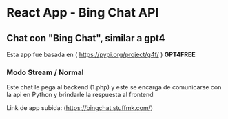 # React App - Bing Chat API



## Chat con "Bing Chat", similar a gpt4
Esta app fue basada en ( https://pypi.org/project/g4f/ ) __GPT4FREE__

### Modo Stream / Normal



Este chat le pega al backend (1.php) y este se encarga de comunicarse con la api en Python y brindarle la respuesta al frontend


Link de app subida: (https://bingchat.stuffmk.com/)

